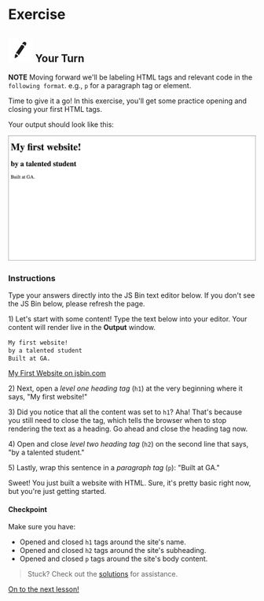 # Exercise

## ![Your Turn](../../.gitbook/assets/exercise%20%282%29.png) Your Turn

**NOTE** Moving forward we'll be labeling HTML tags and relevant code in the `following format`. e.g., `p` for a paragraph tag or element.

Time to give it a go! In this exercise, you'll get some practice opening and closing your first HTML tags.

Your output should look like this:

![](../../.gitbook/assets/my-first-website%20%281%29.png)

### Instructions

Type your answers directly into the JS Bin text editor below. If you don't see the JS Bin below, please refresh the page.

1\) Let's start with some content! Type the text below into your editor. Your content will render live in the **Output** window.

```text
My first website!
by a talented student
Built at GA.
```

[My First Website on jsbin.com](http://jsbin.com/rewadi/embed?html,css,output)

2\) Next, open a _level one heading tag_ \(`h1`\) at the very beginning where it says, "My first website!"

3\) Did you notice that all the content was set to `h1`? Aha! That's because you still need to close the tag, which tells the browser when to stop rendering the text as a heading. Go ahead and close the heading tag now.

4\) Open and close _level two heading tag_ \(`h2`\) on the second line that says, "by a talented student."

5\) Lastly, wrap this sentence in a _paragraph tag_ \(`p`\): "Built at GA."

Sweet! You just built a website with HTML. Sure, it's pretty basic right now, but you're just getting started.

#### Checkpoint

Make sure you have:

* Opened and closed `h1` tags around the site's name.
* Opened and closed `h2` tags around the site's subheading.
* Opened and closed `p` tags around the site's body content.

> Stuck? Check out the [solutions](../../exercise-solutions.md#html-elements) for assistance.

[On to the next lesson!](../html-boilerplate/)


